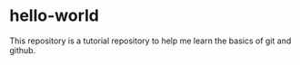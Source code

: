 # hello-world
This repository is a tutorial repository to help me learn the basics of git and github.
